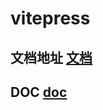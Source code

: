 # vitepress
## 文档地址 [文档](https://github.com/zhizhu-video/web#readme)
## DOC [doc](https://github.com/zhizhu-video/)